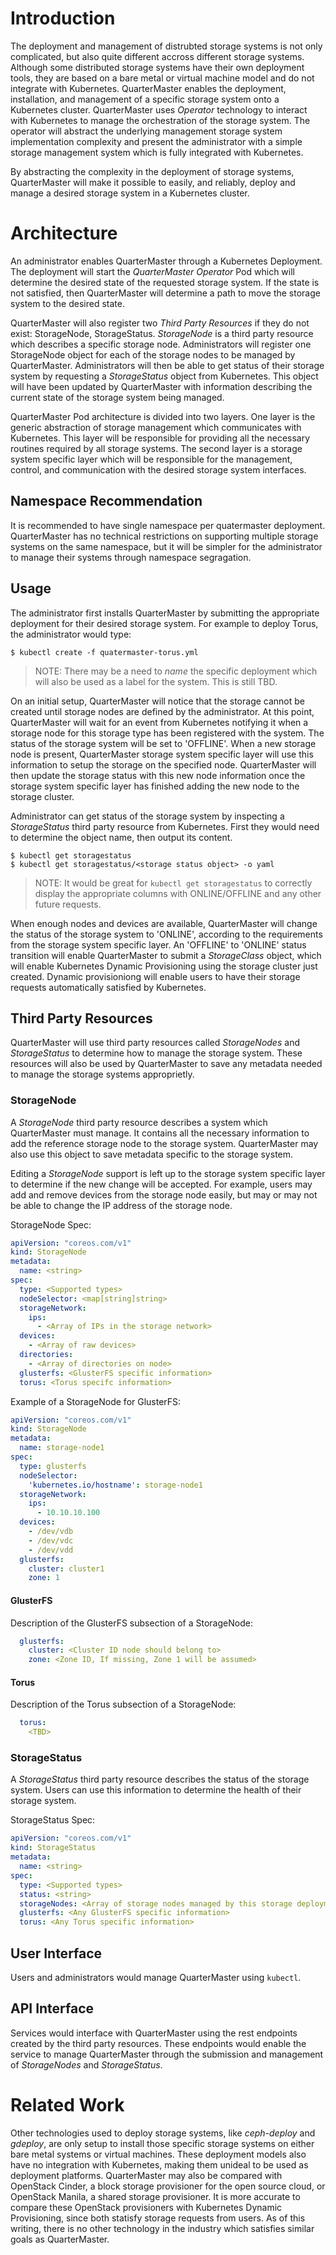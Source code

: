 # Introduction
The deployment and management of distrubted storage systems is not only
complicated, but also quite different accross different storage systems.
Although some distributed storage systems have their own deployment tools,
they are based on a bare metal or virtual machine model and do not integrate
with Kubernetes.  QuarterMaster enables the deployment, installation, and
management of a specific storage system onto a Kubernetes cluster.
QuarterMaster uses _Operator_ technology to interact with Kubernetes to
manage the orchestration of the storage system.  The operator will abstract
the underlying management storage system implementation complexity and
present the administrator with a simple storage management system which is
fully integrated with Kubernetes.

By abstracting the complexity in the deployment of storage systems,
QuarterMaster will make it possible to easily, and reliably, deploy and
manage a desired storage system in a Kubernetes cluster.

# Architecture
An administrator enables QuarterMaster through a Kubernetes Deployment.
The deployment will start the _QuarterMaster Operator_ Pod which will
determine the desired state of the requested storage system.  If the state
is not satisfied, then QuarterMaster will determine a path to move the
storage system to the desired state.

QuarterMaster will also register two _Third Party Resources_ if they do
not exist: StorageNode, StorageStatus.  _StorageNode_ is a third party
resource which describes a specific storage node.  Administrators will
register one StorageNode object for each of the storage nodes to be managed
by QuarterMaster.  Administrators will then be able to get status of their
storage system by requesting a _StorageStatus_ object from Kubernetes.  This
object will have been updated by QuarterMaster with information describing
the current state of the storage system being managed.

QuarterMaster Pod architecture is divided into two layers.  One layer
is the generic abstraction of storage management which communicates
with Kubernetes.  This layer will be responsible for providing all
the necessary routines required by all storage systems. The second
layer is a storage system specific layer which will be responsible
for the management, control, and communication with the desired
storage system interfaces.

## Namespace Recommendation
It is recommended to have single namespace per quatermaster
deployment. QuarterMaster has no technical restrictions on supporting
multiple storage systems on the same namespace, but it will be simpler
for the administrator to manage their systems through namespace segragation.

## Usage
The administrator first installs QuarterMaster by submitting the appropriate
deployment for their desired storage system.  For example to deploy Torus,
the administrator would type:

```
$ kubectl create -f quatermaster-torus.yml
```

> NOTE: There may be a need to _name_ the specific deployment which will
> also be used as a label for the system.  This is still TBD.

On an initial setup, QuarterMaster will notice that the storage cannot
be created until storage nodes are defined by the administrator.  At this
point, QuarterMaster will wait for an event from Kubernetes notifying it when
a storage node for this storage type has been registered with the system.
The status of the storage system will be set to 'OFFLINE'.  When a new
storage node is present, QuarterMaster storage system specific layer will
use this information to setup the storage on the specified node.
QuarterMaster will then update the storage status with this new node
information once the storage system specific layer has finished adding
the new node to the storage cluster.

Administrator can get status of the storage system by inspecting a
_StorageStatus_ third party resource from Kubernetes.  First they would
need to determine the object name, then output its content.

```
$ kubectl get storagestatus
$ kubectl get storagestatus/<storage status object> -o yaml
```

> NOTE: It would be great for `kubectl get storagestatus` to correctly
> display the appropriate columns with ONLINE/OFFLINE and any other
> future requests.

When enough nodes and devices are available, QuarterMaster will change
the status of the storage system to 'ONLINE', according to the requirements
from the storage system specific layer.  An 'OFFLINE' to 'ONLINE' status
transition will enable QuarterMaster to submit a _StorageClass_ object,
which will enable Kubernetes Dynamic Provisioning using the storage
cluster just created.  Dynamic provisioniong will enable users to
have their storage requests automatically satisfied by Kubernetes.

## Third Party Resources
QuarterMaster will use third party resources called _StorageNodes_ and
_StorageStatus_ to determine how to manage the storage system.  These
resources will also be used by QuarterMaster to save any metadata needed
to manage the storage systems approprietly.

### StorageNode
A _StorageNode_ third party resource describes a system which QuarterMaster
must manage.  It contains all the necessary information to add the reference
storage node to the storage system. QuarterMaster may also use this object
to save metadata specific to the storage system.

Editing a _StorageNode_ support is left up to the storage system specific
layer to determine if the new change will be accepted.  For example,  users
may add and remove devices from the storage node easily, but may or may not
be able to change the IP address of the storage node.

StorageNode Spec:

```yaml
apiVersion: "coreos.com/v1"
kind: StorageNode
metadata:
  name: <string>
spec:
  type: <Supported types>
  nodeSelector: <map[string]string>
  storageNetwork:
    ips:
      - <Array of IPs in the storage network>
  devices:
    - <Array of raw devices>
  directories:
    - <Array of directories on node>
  glusterfs: <GlusterFS specific information>
  torus: <Torus specifc information>
```

Example of a StorageNode for GlusterFS:

```yaml
apiVersion: "coreos.com/v1"
kind: StorageNode
metadata:
  name: storage-node1
spec:
  type: glusterfs
  nodeSelector:
    'kubernetes.io/hostname': storage-node1
  storageNetwork:
    ips:
      - 10.10.10.100
  devices:
    - /dev/vdb
    - /dev/vdc
    - /dev/vdd
  glusterfs:
    cluster: cluster1
    zone: 1
```

#### GlusterFS

Description of the GlusterFS subsection of a StorageNode:

```yaml
  glusterfs:
    cluster: <Cluster ID node should belong to>
    zone: <Zone ID, If missing, Zone 1 will be assumed>
```

#### Torus

Description of the Torus subsection of a StorageNode:

```yaml
  torus:
    <TBD>
```

### StorageStatus
A _StorageStatus_ third party resource describes the status of the storage
system.  Users can use this information to determine the health of their
storage system.

StorageStatus Spec:

```yaml
apiVersion: "coreos.com/v1"
kind: StorageStatus
metadata:
  name: <string>
spec:
  type: <Supported types>
  status: <string>
  storageNodes: <Array of storage nodes managed by this storage deployment>
  glusterfs: <Any GlusterFS specific information>
  torus: <Any Torus specific information>
```

## User Interface
Users and administrators would manage QuarterMaster using `kubectl`.

## API Interface
Services would interface with QuarterMaster using the rest endpoints
created by the third party resources.  These endpoints would enable
the service to manage QuarterMaster through the submission and management
of _StorageNodes_ and _StorageStatus_.

# Related Work
Other technologies used to deploy storage systems, like _ceph-deploy_ and
_gdeploy_, are only setup to install those specific storage systems on
either bare metal systems or virtual machines.  These deployment models
also have no integration with Kubernetes, making them unideal to be used
as deployment platforms.  QuarterMaster may also be compared with OpenStack
Cinder, a block storage provisioner for the open source cloud, or OpenStack
Manila, a shared storage provisioner.  It is more accurate to compare these
OpenStack provisioners with Kubernetes Dynamic Provisioning, since both
statisfy storage requests from users.  As of this writing, there is no
other technology in the industry which satisfies similar goals as
QuarterMaster.

